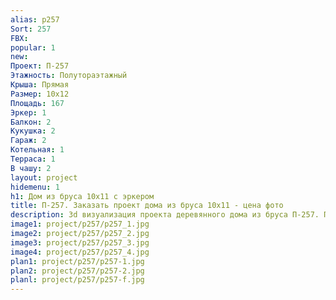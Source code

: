 ```yaml
---
alias: p257
Sort: 257
FBX: 
popular: 1
new: 
Проект: П-257
Этажность: Полутораэтажный
Крыша: Прямая
Размер: 10х12
Площадь: 167
Эркер: 1
Балкон: 2
Кукушка: 2
Гараж: 2
Котельная: 1
Терраса: 1
В чашу: 2
layout: project
hidemenu: 1
h1: Дом из бруса 10х11 с эркером
title: П-257. Заказать проект дома из бруса 10х11 - цена фото
description: 3d визуализация проекта деревянного дома из бруса П-257. Площадь 167 м2, размер 10х11. Вы можете внести любые изменения в проект.
image1: project/p257/p257_1.jpg
image2: project/p257/p257_2.jpg
image3: project/p257/p257_3.jpg
image4: project/p257/p257_4.jpg
plan1: project/p257/p257-1.jpg
plan2: project/p257/p257-2.jpg
planl: project/p257/p257-f.jpg
---
```

